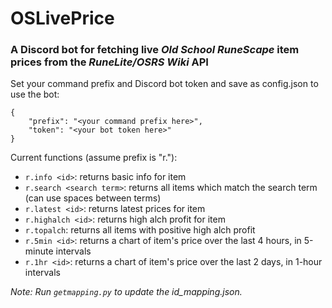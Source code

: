 # OSLivePrice

### A Discord bot for fetching live *Old School RuneScape* item prices from the *RuneLite/OSRS Wiki* API

Set your command prefix and Discord bot token and save as config.json to use the bot:

```
{
    "prefix": "<your command prefix here>",
    "token": "<your bot token here>"
}
```

Current functions (assume prefix is "r."):
* `r.info <id>`: returns basic info for item
* `r.search <search term>`: returns all items which match the search term (can use spaces between terms)
* `r.latest <id>`: returns latest prices for item
* `r.highalch <id>`: returns high alch profit for item
* `r.topalch`: returns all items with positive high alch profit
* `r.5min <id>`: returns a chart of item's price over the last 4 hours, in 5-minute intervals
* `r.1hr <id>`: returns a chart of item's price over the last 2 days, in 1-hour intervals

*Note: Run `getmapping.py` to update the id_mapping.json.*
